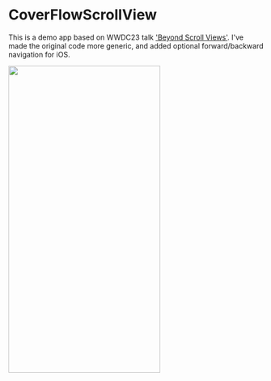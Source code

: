 #  CoverFlowScrollView

This is a demo app based on WWDC23 talk ['Beyond Scroll Views'](https://developer.apple.com/videos/play/wwdc2023/10159/).
I've made the original code more generic, and added optional forward/backward navigation for iOS.


<img src="https://github.com/user-attachments/assets/df3fafd3-efbc-4d41-a1ef-089ffcb016be" width="300" height="607">
